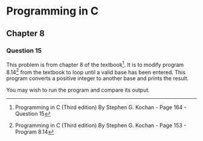 # Programming in C
## Chapter 8
### Question 15

This problem is from chapter 8 of the textbook[^1]. It is to modify program 8.14[^2] from the textbook to loop until a valid base has been entered. This program converts a positive integer to another base and prints the result.

You may wish to run the program and compare its output.


[^1]: Programming in C (Third edition) By Stephen G. Kochan - Page 164 - Question 15
[^2]: Programming in C (Third edition) By Stephen G. Kochan - Page 153 - Program 8.14